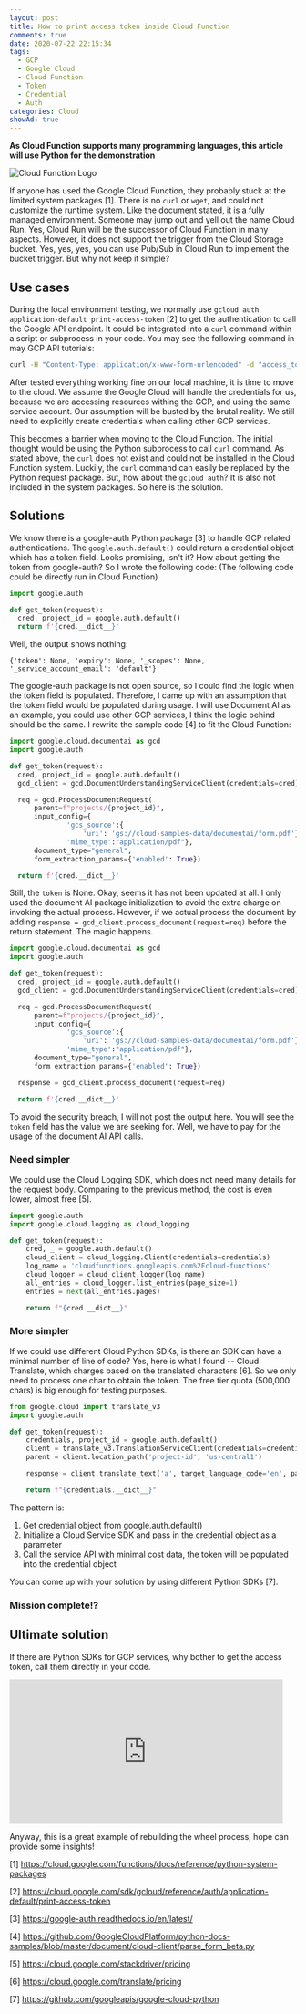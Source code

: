 ```yaml
---
layout: post
title: How to print access token inside Cloud Function
comments: true
date: 2020-07-22 22:15:34
tags:
  - GCP
  - Google Cloud
  - Cloud Function
  - Token
  - Credential
  - Auth
categories: Cloud
showAd: true
---
```


**As Cloud Function supports many programming languages, this article will use Python for the demonstration**

![Cloud Function Logo](https://miro.medium.com/proxy/1*MeXs5Ot8X49Fn1vE_13ukA.png)

If anyone has used the Google Cloud Function, they probably stuck at the limited system packages [1]. 
There is no `curl` or `wget`, and could not customize the runtime system.
Like the document stated, it is a fully managed environment.
Someone may jump out and yell out the name Cloud Run.
Yes, Cloud Run will be the successor of Cloud Function in many aspects.
However, it does not support the trigger from the Cloud Storage bucket.
Yes, yes, yes, you can use Pub/Sub in Cloud Run to implement the bucket trigger.
But why not keep it simple?

## Use cases

During the local environment testing, we normally use `gcloud auth application-default print-access-token` [2] to get the authentication to call the Google API endpoint.
It could be integrated into a `curl` command within a script or subprocess in your code.
You may see the following command in may GCP API tutorials:
```bash
curl -H "Content-Type: application/x-www-form-urlencoded" -d "access_token=$(gcloud auth application-default print-access-token)" https://www.googleapis.com/oauth2/v1/tokeninfo
```

After tested everything working fine on our local machine, it is time to move to the cloud.
We assume the Google Cloud will handle the credentials for us, because we are accessing resources withing the GCP, and using the same service account.
Our assumption will be busted by the brutal reality.
We still need to explicitly create credentials when calling other GCP services.

This becomes a barrier when moving to the Cloud Function.
The initial thought would be using the Python subprocess to call `curl` command.
As stated above, the `curl` does not exist and could not be installed in the Cloud Function system.
Luckily, the `curl` command can easily be replaced by the Python request package.
But, how about the `gcloud auth`? It is also not included in the system packages. 
So here is the solution.

## Solutions

We know there is a google-auth Python package [3] to handle GCP related authentications.
The `google.auth.default()` could return a credential object which has a token field.
Looks promising, isn't it?
How about getting the token from google-auth?
So I wrote the following code:
(The following code could be directly run in Cloud Function)

```python
import google.auth

def get_token(request):
  cred, project_id = google.auth.default()
  return f'{cred.__dict__}'
```

Well, the output shows nothing:

```
{'token': None, 'expiry': None, '_scopes': None, '_service_account_email': 'default'}
```

The google-auth package is not open source, so I could find the logic when the token field is populated.
Therefore, I came up with an assumption that the token field would be populated during usage.
I will use Document AI as an example, you could use other GCP services, I think the logic behind should be the same.
I rewrite the sample code [4] to fit the Cloud Function:

```python
import google.cloud.documentai as gcd
import google.auth

def get_token(request):
  cred, project_id = google.auth.default()
  gcd_client = gcd.DocumentUnderstandingServiceClient(credentials=cred)

  req = gcd.ProcessDocumentRequest(
      parent=f"projects/{project_id}",
      input_config={
              'gcs_source':{
                  'uri': 'gs://cloud-samples-data/documentai/form.pdf'}, 
              'mime_type':"application/pdf"}, 
      document_type="general", 
      form_extraction_params={'enabled': True})

  return f'{cred.__dict__}'
```

Still, the `token` is None.
Okay, seems it has not been updated at all.
I only used the document AI package initialization to avoid the extra charge on invoking the actual process.
However, if we actual process the document by adding `response = gcd_client.process_document(request=req)` before the return statement.
The magic happens.

```python
import google.cloud.documentai as gcd
import google.auth

def get_token(request):
  cred, project_id = google.auth.default()
  gcd_client = gcd.DocumentUnderstandingServiceClient(credentials=cred)

  req = gcd.ProcessDocumentRequest(
      parent=f"projects/{project_id}",
      input_config={
              'gcs_source':{
                  'uri': 'gs://cloud-samples-data/documentai/form.pdf'}, 
              'mime_type':"application/pdf"}, 
      document_type="general", 
      form_extraction_params={'enabled': True})

  response = gcd_client.process_document(request=req)

  return f'{cred.__dict__}'
```

To avoid the security breach, I will not post the output here.
You will see the `token` field has the value we are seeking for.
Well, we have to pay for the usage of the document AI API calls.

### Need simpler

We could use the Cloud Logging SDK, which does not need many details for the request body.
Comparing to the previous method, the cost is even lower, almost free [5].

```python
import google.auth
import google.cloud.logging as cloud_logging

def get_token(request):
    cred, _ = google.auth.default()
    cloud_client = cloud_logging.Client(credentials=credentials)
    log_name = 'cloudfunctions.googleapis.com%2Fcloud-functions'
    cloud_logger = cloud_client.logger(log_name)
    all_entries = cloud_logger.list_entries(page_size=1)
    entries = next(all_entries.pages)

    return f"{cred.__dict__}"
```

### More simpler

If we could use different Cloud Python SDKs, is there an SDK can have a minimal number of line of code?
Yes, here is what I found -- Cloud Translate, which charges based on the translated characters [6].
So we only need to process one char to obtain the token.
The free tier quota (500,000 chars) is big enough for testing purposes.

```python
from google.cloud import translate_v3
import google.auth

def get_token(request):
    credentials, project_id = google.auth.default()
    client = translate_v3.TranslationServiceClient(credentials=credentials)
    parent = client.location_path('project-id', 'us-central1')

    response = client.translate_text('a', target_language_code='en', parent=parent)

    return f"{credentials.__dict__}"
```

The pattern is:
1. Get credential object from google.auth.default()
2. Initialize a Cloud Service SDK and pass in the credential object as a parameter
3. Call the service API with minimal cost data, the token will be populated into the credential object

You can come up with your solution by using different Python SDKs [7].

### Mission complete!?

## Ultimate solution

If there are Python SDKs for GCP services, why bother to get the access token, call them directly in your code.

<iframe src="https://giphy.com/embed/uHox9Jm5TyTPa" width="480" height="253" frameBorder="0" class="giphy-embed" allowFullScreen></iframe>

Anyway, this is a great example of rebuilding the wheel process, hope can provide some insights!

[1] https://cloud.google.com/functions/docs/reference/python-system-packages

[2] https://cloud.google.com/sdk/gcloud/reference/auth/application-default/print-access-token

[3] https://google-auth.readthedocs.io/en/latest/

[4] https://github.com/GoogleCloudPlatform/python-docs-samples/blob/master/document/cloud-client/parse_form_beta.py

[5] https://cloud.google.com/stackdriver/pricing

[6] https://cloud.google.com/translate/pricing

[7] https://github.com/googleapis/google-cloud-python

